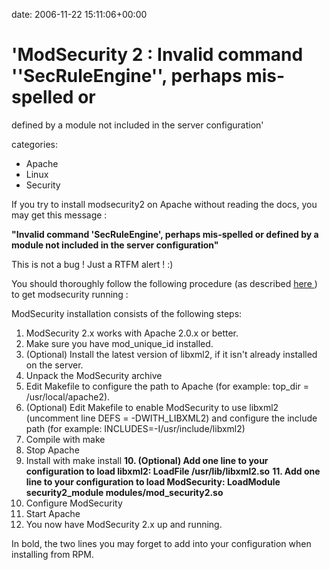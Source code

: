 


date: 2006-11-22 15:11:06+00:00


# 'ModSecurity 2 : Invalid command ''SecRuleEngine'', perhaps mis-spelled or
  defined by a module not included in the server configuration'

categories:
- Apache
- Linux
- Security


If you try to install modsecurity2 on Apache without reading the docs, you may get this message :

**"Invalid command 'SecRuleEngine', perhaps mis-spelled or defined by a module not included in the server configuration"**

This is not a bug ! Just a RTFM alert ! :)

You should thoroughly follow the following procedure (as described [here ](http://www.modsecurity.org/documentation/modsecurity-apache/2.0.2/modsecurity2-apache-reference.html#02-installation)) to get modsecurity running :



ModSecurity installation consists of the following steps:

1. ModSecurity 2.x works with Apache 2.0.x or better.
2. Make sure you have mod_unique_id installed.
3. (Optional) Install the latest version of libxml2, if it isn't already installed on the server.
4. Unpack the ModSecurity archive
5. Edit Makefile to configure the path to Apache (for example: top_dir = /usr/local/apache2).
6. (Optional) Edit Makefile to enable ModSecurity to use libxml2 (uncomment line DEFS = -DWITH_LIBXML2) and configure the include path (for example: INCLUDES=-I/usr/include/libxml2)
7. Compile with make
8. Stop Apache
9. Install with make install
**10. (Optional) Add one line to your configuration to load libxml2: LoadFile /usr/lib/libxml2.so**
**11. Add one line to your configuration to load ModSecurity: LoadModule security2_module modules/mod_security2.so**
12. Configure ModSecurity
13. Start Apache
14. You now have ModSecurity 2.x up and running.

In bold, the two lines you may forget to add into your configuration when installing from RPM.
